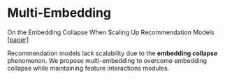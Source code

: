 # Multi-Embedding

On the Embedding Collapse When Scaling Up Recommendation Models [[paper]](https://arxiv.org/abs/2310.04400)

Recommendation models lack scalability due to the **embedding collapse** phenomenon. We propose multi-embedding to overcome embedding collapse while maintaining feature interactions modules.
